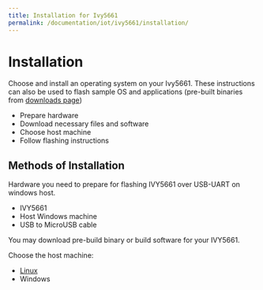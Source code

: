 ```yaml
---
title: Installation for Ivy5661
permalink: /documentation/iot/ivy5661/installation/
---
```

# Installation

Choose and install an operating system on your Ivy5661. These instructions can also be used to flash sample OS and applications (pre-built binaries from [downloads page](../downloads/))  

- Prepare hardware
- Download necessary files and software
- Choose host machine
- Follow flashing instructions

## Methods of Installation
 
Hardware you need to prepare for flashing IVY5661 over USB-UART on windows host.  

- IVY5661  
- Host Windows machine  
- USB to MicroUSB cable  

You may download pre-build binary or build software for your IVY5661.   

Choose the host machine:

- [Linux](linux.md)    
- Windows  